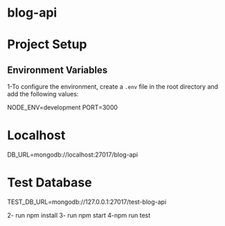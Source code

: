 # blog-api

# Project Setup

## Environment Variables

1-To configure the environment, create a `.env` file in the root directory and add the following values:

NODE_ENV=development
PORT=3000

# Localhost

DB_URL=mongodb://localhost:27017/blog-api

# Test Database

TEST_DB_URL=mongodb://127.0.0.1:27017/test-blog-api

2- run npm install
3- run npm start
4-npm run test
